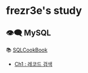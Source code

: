 # frezr3e's study


## 👁️‍🗨️ MySQL
📚 [SQLCookBook](https://www.hanbit.co.kr/store/books/look.php?p_code=B1355224159, "SQLCookBook link")
- [Ch1 : 레코드 검색](https://github.com/frezreee/study/blob/main/MySQL/SQLCookBook/Ch1.md) <br>
